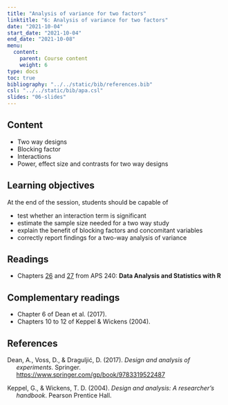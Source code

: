 ```yaml
---
title: "Analysis of variance for two factors"
linktitle: "6: Analysis of variance for two factors"
date: "2021-10-04"
start_date: "2021-10-04"
end_date: "2021-10-08"
menu:
  content:
    parent: Course content
    weight: 6
type: docs
toc: true
bibliography: "../../static/bib/references.bib"
csl: "../../static/bib/apa.csl"
slides: "06-slides"
---
```


## Content

-   Two way designs
-   Blocking factor
-   Interactions
-   Power, effect size and contrasts for two way designs

## Learning objectives

At the end of the session, students should be capable of

-   test whether an interaction term is significant
-   estimate the sample size needed for a two way study
-   explain the benefit of blocking factors and concomitant variables
-   correctly report findings for a two-way analysis of variance

## Readings

-   Chapters [26](https://dzchilds.github.io/stats-for-bio/two-way-anova-intro.html) and [27](https://dzchilds.github.io/stats-for-bio/two-way-anova-in-r.html) from APS 240: **Data Analysis and Statistics with R**

## Complementary readings

-   <i class="fas fa-book"></i> Chapter 6 of Dean et al. (2017).
-   <i class="fas fa-book"></i> Chapters 10 to 12 of Keppel & Wickens (2004).

<!--

## Slides

The slides for today's lesson are available online as an HTML file. Use the buttons below to open the slides either as an interactive website or as a static PDF (for printing or storing for later). You can also click in the slides below and navigate through them with your left and right arrow keys.

`{{% slide-buttons %}}`{=html}

<ul class="nav nav-tabs" id="slide-tabs" role="tablist">
<li class="nav-item">
<a class="nav-link active" id="introduction-tab" data-toggle="tab" href="#introduction" role="tab" aria-controls="introduction" aria-selected="true">Introduction</a>
</li>
<li class="nav-item">
<a class="nav-link" id="effect-size-tab" data-toggle="tab" href="#effect-size" role="tab" aria-controls="effect-size" aria-selected="false">Effect size</a>
</li>
<li class="nav-item">
<a class="nav-link" id="power-tab" data-toggle="tab" href="#power" role="tab" aria-controls="power" aria-selected="false">Power</a>
</li>
</ul>
<div class="tab-content" id="slide-tabs">
<div class="tab-pane fade show active" id="introduction" role="tabpanel" aria-labelledby="introduction-tab">
<div class="embed-responsive embed-responsive-16by9">
<iframe class="embed-responsive-item" src="/slides/05-slides.html#1"></iframe>
</div>
</div>
<div class="tab-pane fade" id="effect-size" role="tabpanel" aria-labelledby="effect-size-tab">
<div class="embed-responsive embed-responsive-16by9">
<iframe class="embed-responsive-item" src="/slides/05-slides.html#effect"></iframe>
</div>
</div>
<div class="tab-pane fade" id="power" role="tabpanel" aria-labelledby="power-tab">
<div class="embed-responsive embed-responsive-16by9">
<iframe class="embed-responsive-item" src="/slides/05-slides.html#power"></iframe>
</div>
</div>
</div>

-->

## References

<div id="refs" class="references csl-bib-body hanging-indent" line-spacing="2">

<div id="ref-Dean:2017" class="csl-entry">

Dean, A., Voss, D., & Draguljić, D. (2017). *Design and analysis of experiments*. Springer. <https://www.springer.com/gp/book/9783319522487>

</div>

<div id="ref-Keppel/Wickens:2004" class="csl-entry">

Keppel, G., & Wickens, T. D. (2004). *Design and analysis: A researcher’s handbook*. Pearson Prentice Hall.

</div>

</div>
